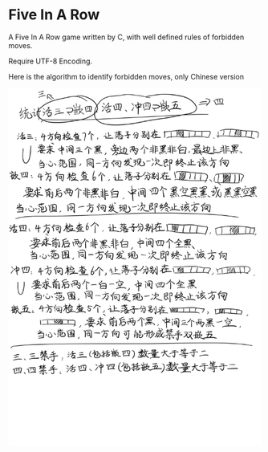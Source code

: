 # Five In A Row
A Five In A Row game written by C, with well defined rules of forbidden moves.

Require UTF-8 Encoding.

Here is the algorithm to identify forbidden moves, only Chinese version

![algorithm.png](https://github.com/WangNorthSea/FiveInARow/blob/master/algorithm.png)
